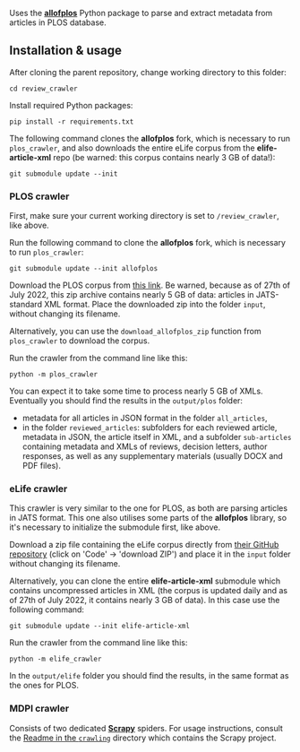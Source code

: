Uses the [__allofplos__](https://doi.org/10.25080/Majora-4af1f417-009) Python package to parse and extract metadata from articles in PLOS database.

## Installation & usage

After cloning the parent repository, change working directory to this folder:

```cd review_crawler```

Install required Python packages:

```pip install -r requirements.txt```

The following command clones the __allofplos__ fork, which is necessary to run `plos_crawler`, and also downloads the entire eLife corpus from the __elife-article-xml__ repo (be warned: this corpus contains nearly 3 GB of data!):

```git submodule update --init```




### PLOS crawler

First, make sure your current working directory is set to `/review_crawler`, like above. 

Run the following command to clone the __allofplos__ fork, which is necessary to run `plos_crawler`:

```git submodule update --init allofplos```

Download the PLOS corpus from [this link](https://drive.google.com/a/plos.org/uc?id=0B_JDnoghFeEKLTlJT09IckMwOFk). Be warned, because as of 27th of July 2022, this zip archive contains nearly 5 GB of data: articles in JATS-standard XML format. Place the downloaded zip into the folder `input`, without changing its filename. 

Alternatively, you can use the `download_allofplos_zip` function from `plos_crawler` to download the corpus.

Run the crawler from the command line like this:

```python -m plos_crawler```

You can expect it to take some time to process nearly 5 GB of XMLs. Eventually you should find the results in the `output/plos` folder:
-  metadata for all articles in JSON format in the folder `all_articles`, 
- in the folder `reviewed_articles`: subfolders for each reviewed article, metadata in JSON, the article itself in XML, and a subfolder `sub-articles` containing metadata and XMLs of reviews, decision letters, author responses, as well as any supplementary materials (usually DOCX and PDF files).

### eLife crawler

This crawler is very similar to the one for PLOS, as both are parsing articles in JATS format. This one also utilises some parts of the __allofplos__ library, so it's necessary to initialize the submodule first, like above.

Download a zip file containing the eLife corpus directly from [their GitHub repository](https://github.com/elifesciences/elife-article-xml) (click on 'Code' -> 'download ZIP') and place it in the `input` folder without changing its filename.

Alternatively, you can clone the entire __elife-article-xml__ submodule which contains uncompressed articles in XML (the corpus is updated daily and as of 27th of July 2022, it contains nearly 3 GB of data). In this case use the following command:

```git submodule update --init elife-article-xml```

Run the crawler from the command line like this:

```python -m elife_crawler```

In the `output/elife` folder you should find the results, in the same format as the ones for PLOS.

### MDPI crawler

Consists of two dedicated [__Scrapy__](https://scrapy.org) spiders. For usage instructions, consult the [Readme in the `crawling`](/review_crawler/crawling/) directory which contains the Scrapy project. 
